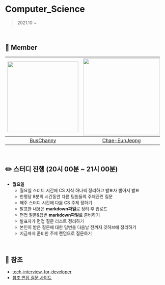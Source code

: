 # Computer_Science

> 2021.10 ~  
<br>  

## 🦘 Member

|[<img src="https://avatars.githubusercontent.com/u/80505099?v=4" width="230px;" alt=""/>](https://github.com/BusChanny) |[<img src="https://avatars.githubusercontent.com/u/68576770?v=4" width="250" >](https://github.com/Chae-EunJeong)|[<img src="https://avatars.githubusercontent.com/u/51963264?v=4" width="250" >](https://github.com/DECOY-DUCK)|[<img src="https://avatars.githubusercontent.com/u/53832553?v=4" width="230" >](https://github.com/Haeun-Jung)|[<img src="https://avatars.githubusercontent.com/u/60870438?v=4" width="230" >](https://github.com/minjuPark23)|
|:---:|:---:|:---:|:---:|:---:|
|[BusChanny](https://github.com/BusChanny) |[Chae-EunJeong](https://github.com/Chae-EunJeong) |[DECOY-DUCK](https://github.com/DECOY-DUCK)| [Haeun-Jung](https://github.com/Haeun-Jung)|[minjuPark23](https://github.com/minjuPark23)|

<br>  

## ✏️ 스터디 진행 (20시 00분 ~ 21시 00분)
- **월요일** 
   - 월요일 스터디 시간에 CS 지식 하나씩 정리하고 발표자 뽑아서 발표
   - 한명당 8분의 시간동안 다른 팀원들의 주제관련 질문 
   - 매주 스터디 시간에 다음 CS 주제 정하기
   - 발표한 내용은 **markdown파일**로 정리 후 업로드
   - 면접 질문&답변 **markdown파일**로 준비하기
   - 발표자가 면접 질문 리스트 정리하기
   - 본인이 받은 질문에 대한 답변을 다음날 전까지 깃허브에 정리하기
   - 지금까지 준비한 주제 랜덤으로 질문하기
<br>  

## 📢 참조
- [tech-interview-for-developer](https://github.com/gyoogle/tech-interview-for-developer)
- [참조 면접 질문 사이트](https://velog.io/@hygoogi/%EA%B8%B0%EC%88%A0-%EB%A9%B4%EC%A0%91-%EC%A7%88%EB%AC%B8-%EB%AA%A8%EC%9D%8C)
<br>  
